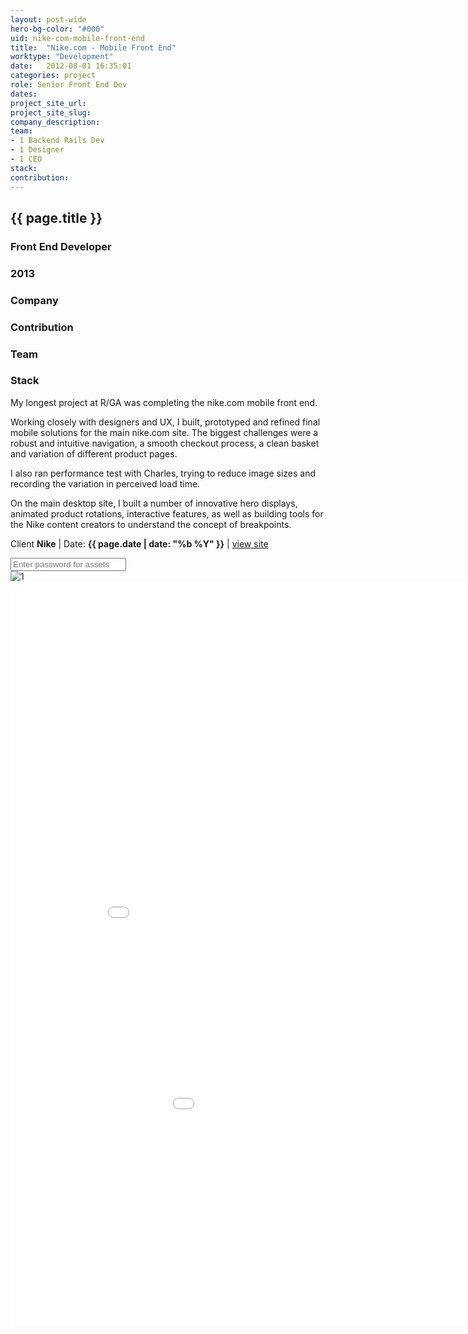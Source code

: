 ```yaml
---
layout: post-wide
hero-bg-color: "#000"
uid: nike-com-mobile-front-end
title:  "Nike.com - Mobile Front End"
worktype: "Development"
date:   2012-08-01 16:35:01
categories: project
role: Senior Front End Dev
dates:
project_site_url:
project_site_slug:
company_description:
team:
- 1 Backend Rails Dev
- 1 Designer
- 1 CEO
stack:
contribution:
---
```


<div class="project-description">
  <div class="row clearfix">
    <div class="col">
      <h2 class="project-title">{{ page.title }}</h2>
      <h3>Front End Developer</h3>
      <h3>2013</h3>
    </div>
    <div class="col">
      <h3>
        Company
      </h3>
      <p>
      </p>
    </div>
    <div class="col">
      <h3>Contribution</h3>
    </div>
    <div class="col">
      <h3>Team</h3>
      <p>
      </p>
      <h3>Stack</h3>
      <p>
      </p>
    </div>
  </div>
</div>

<p>
  My longest project at R/GA was completing the nike.com mobile front end.
</p>

<p>
  Working closely with designers and UX, I built, prototyped and refined final mobile solutions for the main nike.com site.  The biggest challenges were a robust and intuitive navigation, a smooth checkout process, a clean basket and variation of different product pages.
</p>

<p>
  I also ran performance test with Charles, trying to reduce image sizes and recording the variation in perceived load time.
</p>

<p>
  On the main desktop site, I built a number of innovative hero displays, animated product rotations, interactive features, as well as building tools for the Nike content creators to understand the concept of breakpoints.
</p>

<p class="meta">Client <strong>Nike</strong> | Date: <strong>{{ page.date | date: "%b %Y" }}</strong> | <a href="https://www.nike.com">view site</a> </p>

<div class="showcase__password__screen">
  <input type="password" id="showcase__password" value="" placeholder="Enter password for assets"/>
</div>

<div class="showcase passworded">
  <img src="/img/nike-com-mobile-front-end/1.jpg" alt="1">
  <iframe src="//player.vimeo.com/video/75705388" width="1000" height="560" frameborder="0"> </iframe>
  <iframe width="1120" height="630" src="//www.youtube.com/embed/atPzQaDsQf0" frameborder="0" > </iframe>
</div>
